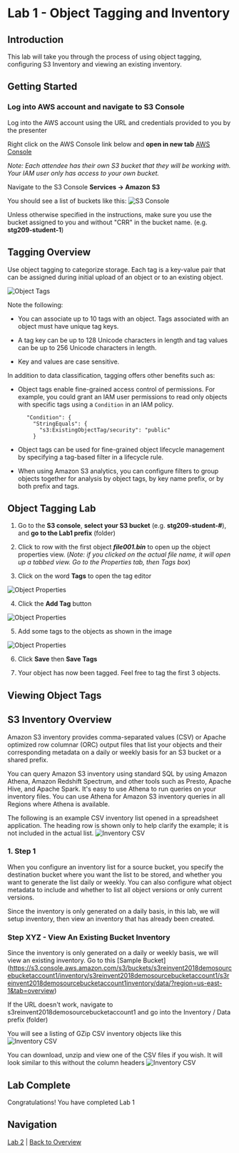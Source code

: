 # Lab 1 - Object Tagging and Inventory

## Introduction
This lab will take you through the process of using object tagging, configuring S3 Inventory and viewing an existing inventory.

## Getting Started

### Log into AWS account and navigate to S3 Console
Log into the AWS account using the URL and credentials provided to you by the presenter

Right click on the AWS Console link below and **open in new tab**
[AWS Console](https://241417343503.signin.aws.amazon.com/console) 

_Note: Each attendee has their own S3 bucket that they will be working with.  Your IAM user only has access to your own bucket._

Navigate to the S3 Console **Services -> Amazon S3**

You should see a list of buckets like this:
![S3 Console](../images/1-console.png)

Unless otherwise specified in the instructions, make sure you use the bucket assigned to you and without "CRR" in the bucket name.  (e.g. **stg209-student-1**)

## Tagging Overview
Use object tagging to categorize storage. Each tag is a key-value pair that can be assigned during initial upload of an object or to an existing object.

 ![Object Tags](../images/2-addtags.png)

Note the following:

 * You can associate up to 10 tags with an object. Tags associated with an object must have unique tag keys.

 * A tag key can be up to 128 Unicode characters in length and tag values can be up to 256 Unicode characters in length.

 * Key and values are case sensitive.


In addition to data classification, tagging offers other benefits such as:

 * Object tags enable fine-grained access control of permissions. For example, you could grant an IAM user permissions to read only objects with specific tags using a `Condition` in an IAM policy.
 
  ```JSON5
        "Condition": {
          "StringEquals": {
            "s3:ExistingObjectTag/security": "public"
          }
  ```

 * Object tags can be used for fine-grained object lifecycle management by specifying a tag-based filter in a lifecycle rule.  

 * When using Amazon S3 analytics, you can configure filters to group objects together for analysis by object tags, by key name prefix, or by both prefix and tags.


## Object Tagging Lab 

1. Go to the **S3 console**, **select your S3 bucket** (e.g. **stg209-student-#**), and **go to the Lab1 prefix** (folder)

2. Click to row with the first object _**file001.bin**_ to open up the object properties view. (_Note: if you clicked on the actual file name, it will open up a tabbed view.  Go to the Properties tab, then Tags box_)

3. Click on the word **Tags** to open the tag editor

 ![Object Properties](../images/2-properties-select.png)
 
4. Click the **Add Tag** button

 ![Object Properties](../images/2-object-tags.png)

5. Add some tags to the objects as shown in the image

 ![Object Properties](../images/2-addtags.png)
 
6. Click **Save** then **Save Tags**

7. Your object has now been tagged.  Feel free to tag the first 3 objects. 

## Viewing Object Tags



## S3 Inventory Overview
Amazon S3 inventory provides comma-separated values (CSV) or Apache optimized row columnar (ORC) output files that list your objects and their corresponding metadata on a daily or weekly basis for an S3 bucket or a shared prefix.

You can query Amazon S3 inventory using standard SQL by using Amazon Athena, Amazon Redshift Spectrum, and other tools such as Presto, Apache Hive, and Apache Spark. It's easy to use Athena to run queries on your inventory files. You can use Athena for Amazon S3 inventory queries in all Regions where Athena is available.

The following is an example CSV inventory list opened in a spreadsheet application. The heading row is shown only to help clarify the example; it is not included in the actual list.
![Inventory CSV](../images/2-inventory-list.png)

### 1. Step 1
When you configure an inventory list for a source bucket, you specify the destination bucket where you want the list to be stored, and whether you want to generate the list daily or weekly. You can also configure what object metadata to include and whether to list all object versions or only current versions.

Since the inventory is only generated on a daily basis, in this lab, we will setup inventory, then view an inventory that has already been created.

### Step XYZ - View An Existing Bucket Inventory
Since the inventory is only generated on a daily or weekly basis, we will view an existing inventory.
Go to this [Sample Bucket] (https://s3.console.aws.amazon.com/s3/buckets/s3reinvent2018demosourcebucketaccount1/inventory/s3reinvent2018demosourcebucketaccount1/s3reinvent2018demosourcebucketaccount1inventory/data/?region=us-east-1&tab=overview) 

If the URL doesn't work, navigate to s3reinvent2018demosourcebucketaccount1 and go into the Inventory / Data prefix (folder)

You will see a listing of GZip CSV inventory objects like this
![Inventory CSV](/images/2-inventory-csv.png)

You can download, unzip and view one of the CSV files if you wish.
It will look similar to this without the column headers
![Inventory CSV](/images/2-inventory-list.png)

## Lab Complete
Congratulations!  You have completed Lab 1

## Navigation
[Lab 2](../lab2/README.md) | 
[Back to Overview](../README.md)